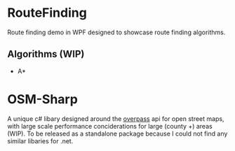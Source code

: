 # RouteFinding

Route finding demo in WPF designed to showcase route finding algorithms.

## Algorithms (WIP)
- A*

# OSM-Sharp

A unique c# libary designed around the [overpass](https://overpass-turbo.eu/) api for open street maps, with large scale performance conciderations for large (county +) areas (WIP). To be released as a standalone package because I could not find any similar libaries for .net.
